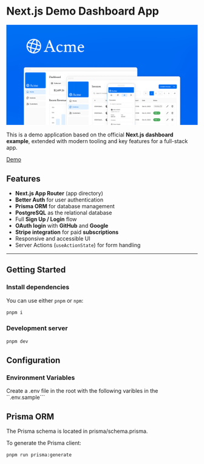 # Next.js Demo Dashboard App

![App Screenshot](docs/dashboard.png)

This is a demo application based on the official **Next.js dashboard example**, extended with modern tooling and key features for a full-stack app.

[Demo](https://next-js-dashboard-learn-pied.vercel.app/signup)
## Features

- **Next.js App Router** (app directory)
- **Better Auth** for user authentication
- **Prisma ORM** for database management
- **PostgreSQL** as the relational database
- Full **Sign Up / Login** flow
- **OAuth login** with **GitHub** and **Google**
- **Stripe integration** for paid **subscriptions**
- Responsive and accessible UI
- Server Actions (`useActionState`) for form handling


---

##  Getting Started

### Install dependencies

You can use either `pnpm` or `npm`:

```bash
pnpm i
```


### Development server
```bash
pnpm dev
```

## Configuration
### Environment Variables
Create a .env file in the root with the following varibles in the ``.env.sample```


## Prisma ORM
The Prisma schema is located in prisma/schema.prisma.

To generate the Prisma client:

```bash
pnpm run prisma:generate
```